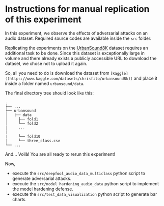 # Instructions for manual replication of this experiment

In this experiment, we observe the effects of adversarial attacks on an audio dataset. Required source codes are available inside the `src` folder. 

Replicating the experiments on the 
[UrbanSound8K](https://www.kaggle.com/datasets/chrisfilo/urbansound8k) dataset requires an additional task to be done. 
Since this dataset is exceptionally large in volume and there already exists a publicly accessible URL to download the dataset, 
we chose not to upload it again. 

So, all you need to do is download the dataset from `[Kaggle]((https://www.kaggle.com/datasets/chrisfilo/urbansound8k))` 
and place it inside a folder named `urbansound/data`. 

The final directory tree should look like this:

    .
    ├── ...
    ├── urbansound                    
    │   ├── data         
    │     ├── fold1         
    │     └── fold2 
    |     ...
    |
    |     └── fold10   
    |     └── three_class.csv
    └── ...

And... Voilà! You are all ready to rerun this experiment! 

Now, 
* execute the `src/deepfool_audio_data_multiclass` python script to generate adversarial attacks.
* execute the `src/model_hardening_audio_data` python script to implement the model hardening defense.
* execute the `src/test_data_visualization` python script to generate bar charts.
